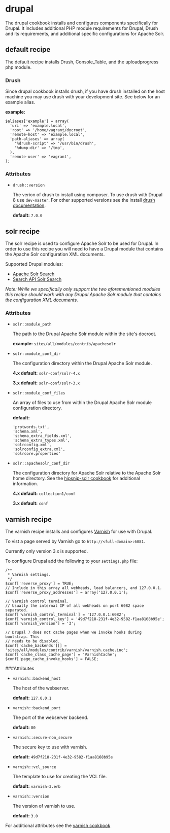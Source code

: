 drupal
======

The drupal cookbook installs and configures components specifically for Drupal.
It includes additional PHP module requirements for Drupal, Drush and its
requirements, and additional specific configurations for Apache Solr.


default recipe
--------------

The default recipe installs Drush, Console_Table, and the uploadprogress php
module.

### Drush

Since drupal cookbook installs drush, if you have drush installed on the host machine
you may use drush with your development site. See below for an example alias.

**example:**
```
$aliases['example'] = array(
  'uri' => 'example.local',
  'root' => '/home/vagrant/docroot',
  'remote-host' => 'example.local',
  'path-aliases' => array(
    '%drush-script' => '/usr/bin/drush',
    '%dump-dir' => '/tmp',
  ),
  'remote-user' => 'vagrant',
);
```

### Attributes

* `drush::version`

    The verion of drush to install using composer. To use drush with Drupal 8
    use `dev-master`. For other supported versions see the install [drush documentation](http://docs.drush.org/en/master/install/).

    **default:** `7.0.0`


solr recipe
-----------

The solr recipe is used to configure Apache Solr to be used for Drupal. In order
to use this recipe you will need to have a Drupal module that contains the
Apache Solr configuration XML documents.

Supported Drupal modules:

* [Apache Solr Search](https://www.drupal.org/project/apachesolr)
* [Search API Solr Search](https://www.drupal.org/project/search_api_solr)

*Note: While we specifically only support the two aforementioned modules this
recipe should work with any Drupal Apache Solr module that contains the
configuration XML documents.*

### Attributes

* `solr::module_path`

    The path to the Drupal Apache Solr module within the site's docroot.

    **example:** `sites/all/modules/contrib/apachesolr`

* `solr::module_conf_dir`

    The configuration directory within the Drupal Apache Solr module.

    **4.x default:** `solr-conf/solr-4.x`

    **3.x default:** `solr-conf/solr-3.x`

* `solr::module_conf_files`

    An array of files to use from within the Drupal Apache Solr module configuration
    directory.

    **default:**
    ```
    'protwords.txt',
    'schema.xml',
    'schema_extra_fields.xml',
    'schema_extra_types.xml',
    'solrconfig.xml',
    'solrconfig_extra.xml',
    'solrcore.properties'
    ```

* `solr::apachesolr_conf_dir`

    The configuration directory for Apache Solr relative to the Apache Solr home
    directory. See the [hipsnip-solr cookbook](../../berks-cookbooks/hipsnip-solr)
    for additional information.

    **4.x default:** `collection1/conf`

    **3.x default:** `conf`


varnish recipe
--------------

The varnish recipe installs and configures [Varnish](https://www.varnish-cache.org/)
for use with Drupal.

To vist a page served by Varnish go to `http://<full-domain>:6081`.

Currently only version 3.x is supported.

To configure Drupal add the following to your `settings.php` file:

```
/**
 * Varnish settings.
 */
$conf['reverse_proxy'] = TRUE;
// Include in this array all webheads, load balancers, and 127.0.0.1.
$conf['reverse_proxy_addresses'] = array('127.0.0.1');

// Varnish control terminal.
// Usually the internal IP of all webheads on port 6082 space separated.
$conf['varnish_control_terminal'] = '127.0.0.1:6082';
$conf['varnish_control_key'] = '49d7f218-231f-4e32-9582-f1aa8168b95e';
$conf['varnish_version'] = '3';

// Drupal 7 does not cache pages when we invoke hooks during bootstrap. This
// needs to be disabled.
$conf['cache_backends'][] = 'sites/all/modules/contrib/varnish/varnish.cache.inc';
$conf['cache_class_cache_page'] = 'VarnishCache';
$conf['page_cache_invoke_hooks'] = FALSE;
```

###Attributes

* `varnish::backend_host`

  The host of the webserver.

  **default:** `127.0.0.1`

* `varnish::backend_port`

  The port of the webserver backend.

  **default:** `80`

* `varnish::secure-non_secure`

  The secure key to use with varnish.

  **default:** `49d7f218-231f-4e32-9582-f1aa8168b95e`

* `varnish::vcl_source`

  The template to use for creating the VCL file.

  **default:** `varnish-3.erb`

* `varnish::version`

  The version of varnish to use.

  **default:** `3.0`

For additional attributes see the [varnish cookbook](../berks-cookbooks/varnish)
